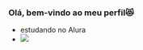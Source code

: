 ### Olá, bem-vindo ao meu perfil😻
- estudando no Alura
- ![](https://media.tenor.com/FctZm-chbtwAAAAi/pom-pom-honkai-star-rail.gif)
